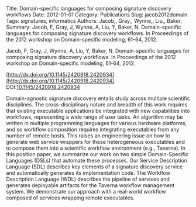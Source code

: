 Title: Domain-specific languages for composing signature discovery workflows
Date: 2012-01-01
Category: Publications
Slug: jacob2012domain
Tags: signatures, informatics
Authors: Jacob,, Gray,, Wynne,, Liu,, Baker,
Summary: Jacob, F, Gray, J, Wynne, A, Liu, Y, Baker, N. Domain-specific languages for composing signature discovery workflows. In Proceedings of the 2012 workshop on Domain-specific modeling, 61-64, 2012.

Jacob, F, Gray, J, Wynne, A, Liu, Y, Baker, N. Domain-specific languages for composing signature discovery workflows. In Proceedings of the 2012 workshop on Domain-specific modeling, 61-64, 2012.

[http://dx.doi.org/10.1145/2420918.2420934](http://dx.doi.org/10.1145/2420918.2420934). DOI:[10.1145/2420918.2420934](http://dx.doi.org/10.1145/2420918.2420934)

Domain-agnostic signature discovery entails study across multiple scientific disciplines. The cross-disciplinary nature and breadth of this work requires that existing executable applications be integrated with new capabilities into workflows, representing a wide range of user tasks. An algorithm may be written in multiple programming languages for various hardware platforms, and so workflow composition requires integrating executables from any number of remote hosts. This raises an engineering issue on how to generate web service wrappers for these heterogeneous executables and to compose them into a scientific workflow environment (e.g., Taverna). In this position paper, we summarize our work on two simple Domain-Specific Languages (DSLs) that automate these processes. Our Service Description Language (SDL) describes key elements of a signature discovery service and automatically generates its implementation code. The Workflow Description Language (WDL) describes the pipeline of services and generates deployable artifacts for the Taverna workflow management system. We demonstrate our approach with a real-world workflow composed of services wrapping remote executables.
